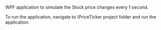 WPF application to simulate the Stock price changes every 1 second.

To run the application, navigate to \PriceTicker project folder and run the application.
